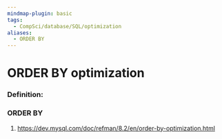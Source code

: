 ```yaml
---
mindmap-plugin: basic
tags:
  - CompSci/database/SQL/optimization
aliases:
  - ORDER BY
---
```

# ORDER BY optimization
### Definition:

### ORDER BY
1. https://dev.mysql.com/doc/refman/8.2/en/order-by-optimization.html